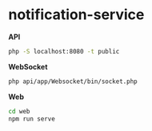 # notification-service



**API**
```sh
php -S localhost:8080 -t public
```


**WebSocket**
```sh
php api/app/Websocket/bin/socket.php
```

**Web**
```sh
cd web
npm run serve
```